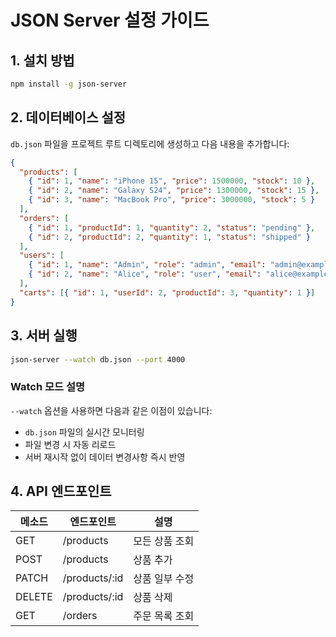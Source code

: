 # JSON Server 설정 가이드

## 1. 설치 방법

```bash
npm install -g json-server
```

## 2. 데이터베이스 설정

`db.json` 파일을 프로젝트 루트 디렉토리에 생성하고 다음 내용을 추가합니다:

```json
{
  "products": [
    { "id": 1, "name": "iPhone 15", "price": 1500000, "stock": 10 },
    { "id": 2, "name": "Galaxy S24", "price": 1300000, "stock": 15 },
    { "id": 3, "name": "MacBook Pro", "price": 3000000, "stock": 5 }
  ],
  "orders": [
    { "id": 1, "productId": 1, "quantity": 2, "status": "pending" },
    { "id": 2, "productId": 2, "quantity": 1, "status": "shipped" }
  ],
  "users": [
    { "id": 1, "name": "Admin", "role": "admin", "email": "admin@example.com" },
    { "id": 2, "name": "Alice", "role": "user", "email": "alice@example.com" }
  ],
  "carts": [{ "id": 1, "userId": 2, "productId": 3, "quantity": 1 }]
}
```

## 3. 서버 실행

```bash
json-server --watch db.json --port 4000
```

### Watch 모드 설명

`--watch` 옵션을 사용하면 다음과 같은 이점이 있습니다:

- `db.json` 파일의 실시간 모니터링
- 파일 변경 시 자동 리로드
- 서버 재시작 없이 데이터 변경사항 즉시 반영

## 4. API 엔드포인트

| 메소드 | 엔드포인트    | 설명           |
| ------ | ------------- | -------------- |
| GET    | /products     | 모든 상품 조회 |
| POST   | /products     | 상품 추가      |
| PATCH  | /products/:id | 상품 일부 수정 |
| DELETE | /products/:id | 상품 삭제      |
| GET    | /orders       | 주문 목록 조회 |
